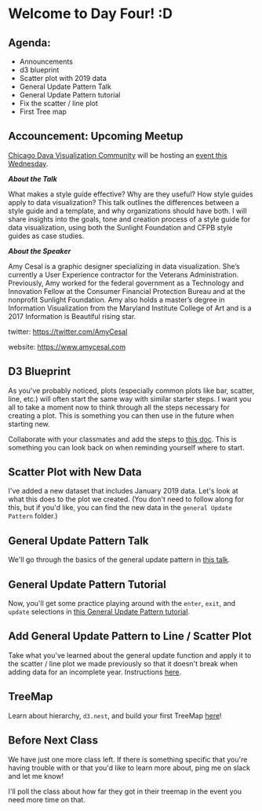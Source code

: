 
# Welcome to Day Four! :D

## Agenda:
- Announcements
- d3 blueprint
- Scatter plot with 2019 data
- General Update  Pattern Talk
- General Update Pattern tutorial
- Fix the scatter / line plot
- First Tree map

## Accouncement: Upcoming Meetup

[Chicago Dava Visualization Community](https://www.meetup.com/Chicago-Data-Viz-Community) will be hosting an [event this Wednesday](https://www.meetup.com/Chicago-Data-Viz-Community/events/257723997/). 

*****About the Talk*****

What makes a style guide effective? Why are they useful? How style guides apply to data visualization? This talk outlines the differences between a style guide and a template, and why organizations should have both. I will share insights into the goals, tone and creation process of a style guide for data visualization, using both the Sunlight Foundation and CFPB style guides as case studies.

*****About the Speaker*****

Amy Cesal is a graphic designer specializing in data visualization. She’s currently a User Experience contractor for the Veterans Administration. Previously, Amy worked for the federal government as a Technology and Innovation Fellow at the Consumer Financial Protection Bureau and at the nonprofit Sunlight Foundation. Amy also holds a master’s degree in Information Visualization from the Maryland Institute College of Art and is a 2017 Information is Beautiful rising star.

twitter: https://twitter.com/AmyCesal

website: https://www.amycesal.com



## D3 Blueprint
As you've probably noticed, plots (especially common plots like bar, scatter, line, etc.) will often start the same way with similar starter steps. I want you all to take a moment now to think through all the steps necessary for creating a plot. This is something you can then use in the future when starting new. 

Collaborate with your classmates and add the steps to [this doc](https://docs.google.com/document/d/12V8c9BRft1uhFFTjg9c0sAucCfVVyho63fIsQqk8gdg/edit?usp=sharing). This is something you can look back on when reminding yourself where to start.

## Scatter Plot with New Data

I've added a new dataset that includes January 2019 data. Let's look at what this does to the plot we created. (You don't need to follow along for this, but if you'd like, you can find the new data in the `general Update Pattern` folder.)

## General Update Pattern Talk

We'll go through the basics of the general update  pattern in [this talk](https://github.com/molliemarie/SharedSlides/blob/master/General_Update_Pattern.pdf). 

## General Update Pattern Tutorial

Now, you'll get some practice playing around with the `enter`, `exit`, and `update` selections in [this General Update Pattern tutorial](/Projects&Exercises/generalUpdatePattern/genUpdatePattern_StarTrekLab.md).

## Add General Update  Pattern to Line / Scatter Plot

Take what you've learned about the general update function and apply it to the scatter / line plot we made previously so that it doesn't break when adding data for an incomplete year. Instructions [here](/Projects&Exercises/generalUpdatePattern/). 

## TreeMap 

Learn about hierarchy, `d3.nest`, and build your first TreeMap [here](/Projects&Exercises/TreeMap/)!

## Before Next Class

We have just one more class left. If there is something specific that you're having trouble with or that you'd like to learn more about, ping me on slack and let me know!

I'll poll the class about how far they got in their treemap in the event you need more time on that.



